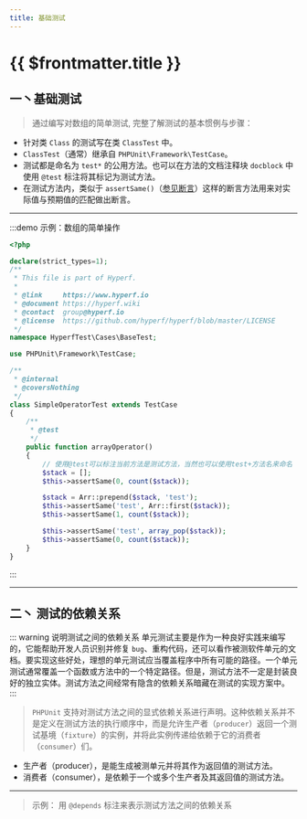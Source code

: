 ```yaml
---
title: 基础测试
---
```


# {{ $frontmatter.title }}

## 一丶基础测试

> 通过编写对数组的简单测试, 完整了解测试的基本惯例与步骤：

- 针对类 `Class` 的测试写在类 `ClassTest` 中。
- `ClassTest`（通常）继承自 `PHPUnit\Framework\TestCase`。
- 测试都是命名为 `test*` 的公用方法。也可以在方法的文档注释块 `docblock` 中使用 `@test` 标注将其标记为测试方法。
- 在测试方法内，类似于 `assertSame()`（[参见断言](mock.md)）这样的断言方法用来对实际值与预期值的匹配做出断言。

---

:::demo 示例：数组的简单操作

```php
<?php

declare(strict_types=1);
/**
 * This file is part of Hyperf.
 *
 * @link     https://www.hyperf.io
 * @document https://hyperf.wiki
 * @contact  group@hyperf.io
 * @license  https://github.com/hyperf/hyperf/blob/master/LICENSE
 */
namespace HyperfTest\Cases\BaseTest;

use PHPUnit\Framework\TestCase;

/**
 * @internal
 * @coversNothing
 */
class SimpleOperatorTest extends TestCase
{
    /**
     * @test
     */
    public function arrayOperator()
    {
        // 使用@test可以标注当前方法是测试方法，当然也可以使用test+方法名来命名
        $stack = [];
        $this->assertSame(0, count($stack));

        $stack = Arr::prepend($stack, 'test');
        $this->assertSame('test', Arr::first($stack));
        $this->assertSame(1, count($stack));

        $this->assertSame('test', array_pop($stack));
        $this->assertSame(0, count($stack));
    }
}

```
:::

---

## 二丶 测试的依赖关系

::: warning 说明测试之间的依赖关系
单元测试主要是作为一种良好实践来编写的，它能帮助开发人员识别并修复 `bug`、重构代码，还可以看作被测软件单元的文档。要实现这些好处，理想的单元测试应当覆盖程序中所有可能的路径。一个单元测试通常覆盖一个函数或方法中的一个特定路径。但是，测试方法不一定是封装良好的独立实体。测试方法之间经常有隐含的依赖关系暗藏在测试的实现方案中。
:::

> `PHPUnit` 支持对测试方法之间的显式依赖关系进行声明。这种依赖关系并不是定义在测试方法的执行顺序中，而是允许生产者（`producer`）返回一个测试基境（`fixture`）的实例，并将此实例传递给依赖于它的消费者（`consumer`）们。
- 生产者（producer），是能生成被测单元并将其作为返回值的测试方法。
- 消费者（consumer），是依赖于一个或多个生产者及其返回值的测试方法。

---

> 示例： 用 `@depends` 标注来表示测试方法之间的依赖关系


